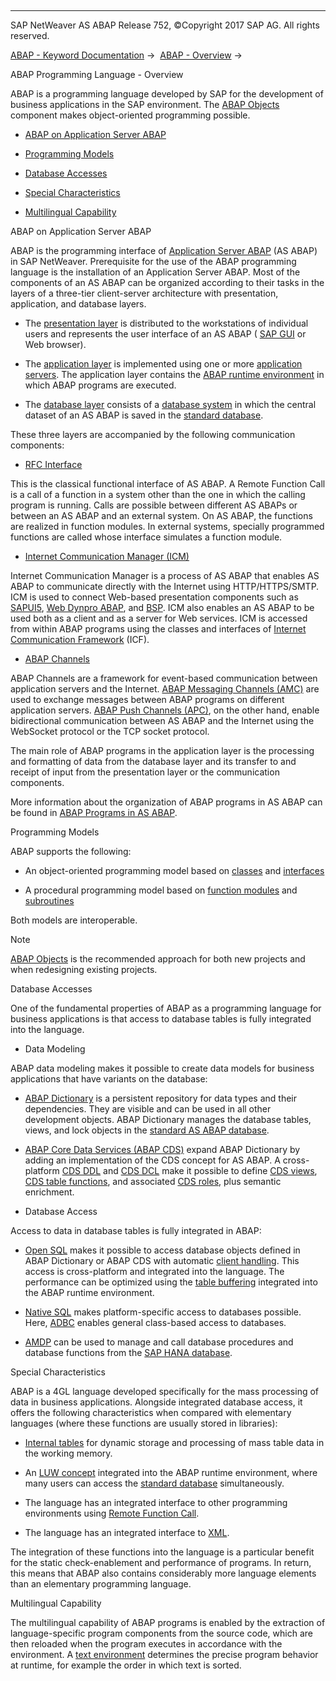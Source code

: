   

* * *

SAP NetWeaver AS ABAP Release 752, ©Copyright 2017 SAP AG. All rights reserved.

[ABAP - Keyword Documentation](javascript:call_link\('abenabap.htm'\)) →  [ABAP - Overview](javascript:call_link\('abenabap_oview.htm'\)) → 

ABAP Programming Language - Overview

ABAP is a programming language developed by SAP for the development of business applications in the SAP environment. The [ABAP Objects](javascript:call_link\('abenabap_objects_glosry.htm'\) "Glossary Entry") component makes object-oriented programming possible.

-   [ABAP on Application Server ABAP](#@@ITOC@@ABENABAP_OVERVIEW_1)

-   [Programming Models](#@@ITOC@@ABENABAP_OVERVIEW_2)

-   [Database Accesses](#@@ITOC@@ABENABAP_OVERVIEW_3)

-   [Special Characteristics](#@@ITOC@@ABENABAP_OVERVIEW_4)

-   [Multilingual Capability](#@@ITOC@@ABENABAP_OVERVIEW_5)

ABAP on Application Server ABAP

ABAP is the programming interface of [Application Server ABAP](javascript:call_link\('abenabap_personality_glosry.htm'\) "Glossary Entry") (AS ABAP) in SAP NetWeaver. Prerequisite for the use of the ABAP programming language is the installation of an Application Server ABAP. Most of the components of an AS ABAP can be organized according to their tasks in the layers of a three-tier client-server architecture with presentation, application, and database layers.

-   The [presentation layer](javascript:call_link\('abenpresentation_layer_glosry.htm'\) "Glossary Entry") is distributed to the workstations of individual users and represents the user interface of an AS ABAP ( [SAP GUI](javascript:call_link\('abensap_gui_glosry.htm'\) "Glossary Entry") or Web browser).

-   The [application layer](javascript:call_link\('abenapplication_layer_glosry.htm'\) "Glossary Entry") is implemented using one or more [application servers](javascript:call_link\('abenapplication_server_glosry.htm'\) "Glossary Entry"). The application layer contains the [ABAP runtime environment](javascript:call_link\('abenabap_runtime_envir_glosry.htm'\) "Glossary Entry") in which ABAP programs are executed.

-   The [database layer](javascript:call_link\('abendatabase_layer_glosry.htm'\) "Glossary Entry") consists of a [database system](javascript:call_link\('abendatabase_system_glosry.htm'\) "Glossary Entry") in which the central dataset of an AS ABAP is saved in the [standard database](javascript:call_link\('abenstandard_db_glosry.htm'\) "Glossary Entry").

These three layers are accompanied by the following communication components:

-   [RFC Interface](javascript:call_link\('abenrfc_interface_glosry.htm'\) "Glossary Entry")

This is the classical functional interface of AS ABAP. A Remote Function Call is a call of a function in a system other than the one in which the calling program is running. Calls are possible between different AS ABAPs or between an AS ABAP and an external system. On AS ABAP, the functions are realized in function modules. In external systems, specially programmed functions are called whose interface simulates a function module.

-   [Internet Communication Manager (ICM)](javascript:call_link\('abeninternet_con_man_glosry.htm'\) "Glossary Entry")

Internet Communication Manager is a process of AS ABAP that enables AS ABAP to communicate directly with the Internet using HTTP/HTTPS/SMTP. ICM is used to connect Web-based presentation components such as [SAPUI5](javascript:call_link\('abensapui5_glosry.htm'\) "Glossary Entry"), [Web Dynpro ABAP](javascript:call_link\('abenweb_dynpro_glosry.htm'\) "Glossary Entry"), and [BSP](javascript:call_link\('abenbsp_glosry.htm'\) "Glossary Entry"). ICM also enables an AS ABAP to be used both as a client and as a server for Web services. ICM is accessed from within ABAP programs using the classes and interfaces of [Internet Communication Framework](javascript:call_link\('abeninternet_con_fra_glosry.htm'\) "Glossary Entry") (ICF).

-   [ABAP Channels](javascript:call_link\('abenabap_channel_glosry.htm'\) "Glossary Entry")

ABAP Channels are a framework for event-based communication between application servers and the Internet. [ABAP Messaging Channels (AMC)](javascript:call_link\('abenabap_messaging_channels_glosry.htm'\) "Glossary Entry") are used to exchange messages between ABAP programs on different application servers. [ABAP Push Channels (APC)](javascript:call_link\('abenabap_push_channels_glosry.htm'\) "Glossary Entry"), on the other hand, enable bidirectional communication between AS ABAP and the Internet using the WebSocket protocol or the TCP socket protocol.

The main role of ABAP programs in the application layer is the processing and formatting of data from the database layer and its transfer to and receipt of input from the presentation layer or the communication components.

More information about the organization of ABAP programs in AS ABAP can be found in [ABAP Programs in AS ABAP](javascript:call_link\('abenorganization_of_modules.htm'\)).

Programming Models

ABAP supports the following:

-   An object-oriented programming model based on [classes](javascript:call_link\('abenclass_glosry.htm'\) "Glossary Entry") and [interfaces](javascript:call_link\('abeninterface_oo_glosry.htm'\) "Glossary Entry")

-   A procedural programming model based on [function modules](javascript:call_link\('abenfunction_module_glosry.htm'\) "Glossary Entry") and [subroutines](javascript:call_link\('abensubroutine_glosry.htm'\) "Glossary Entry")

Both models are interoperable.

Note

[ABAP Objects](javascript:call_link\('abenabap_objects_oview.htm'\)) is the recommended approach for both new projects and when redesigning existing projects.

Database Accesses

One of the fundamental properties of ABAP as a programming language for business applications is that access to database tables is fully integrated into the language.

-   Data Modeling

ABAP data modeling makes it possible to create data models for business applications that have variants on the database:

-   [ABAP Dictionary](javascript:call_link\('abenabap_dictionary_glosry.htm'\) "Glossary Entry") is a persistent repository for data types and their dependencies. They are visible and can be used in all other development objects. ABAP Dictionary manages the database tables, views, and lock objects in the [standard AS ABAP database](javascript:call_link\('abenstandard_db_glosry.htm'\) "Glossary Entry").

-   [ABAP Core Data Services (ABAP CDS)](javascript:call_link\('abenabap_core_data_services_glosry.htm'\) "Glossary Entry") expand ABAP Dictionary by adding an implementation of the CDS concept for AS ABAP. A cross-platform [CDS DDL](javascript:call_link\('abencds_ddl_glosry.htm'\) "Glossary Entry") and [CDS DCL](javascript:call_link\('abencds_dcl_glosry.htm'\) "Glossary Entry") make it possible to define [CDS views](javascript:call_link\('abencds_view_glosry.htm'\) "Glossary Entry"), [CDS table functions](javascript:call_link\('abencds_table_function_glosry.htm'\) "Glossary Entry"), and associated [CDS roles](javascript:call_link\('abencds_role_glosry.htm'\) "Glossary Entry"), plus semantic enrichment.

-   Database Access

Access to data in database tables is fully integrated in ABAP:

-   [Open SQL](javascript:call_link\('abenopen_sql_glosry.htm'\) "Glossary Entry") makes it possible to access database objects defined in ABAP Dictionary or ABAP CDS with automatic [client handling](javascript:call_link\('abenclient_handling_glosry.htm'\) "Glossary Entry"). This access is cross-platform and integrated into the language. The performance can be optimized using the [table buffering](javascript:call_link\('abensap_buffering_glosry.htm'\) "Glossary Entry") integrated into the ABAP runtime environment.

-   [Native SQL](javascript:call_link\('abennative_sql_glosry.htm'\) "Glossary Entry") makes platform-specific access to databases possible. Here, [ADBC](javascript:call_link\('abenadbc_glosry.htm'\) "Glossary Entry") enables general class-based access to databases.

-   [AMDP](javascript:call_link\('abenamdp_glosry.htm'\) "Glossary Entry") can be used to manage and call database procedures and database functions from the [SAP HANA database](javascript:call_link\('abenhana_database_glosry.htm'\) "Glossary Entry").

Special Characteristics

ABAP is a 4GL language developed specifically for the mass processing of data in business applications. Alongside integrated database access, it offers the following characteristics when compared with elementary languages (where these functions are usually stored in libraries):

-   [Internal tables](javascript:call_link\('abeninternal_table_glosry.htm'\) "Glossary Entry") for dynamic storage and processing of mass table data in the working memory.

-   An [LUW concept](javascript:call_link\('abenluw_glosry.htm'\) "Glossary Entry") integrated into the ABAP runtime environment, where many users can access the [standard database](javascript:call_link\('abenstandard_db_glosry.htm'\) "Glossary Entry") simultaneously.

-   The language has an integrated interface to other programming environments using [Remote Function Call](javascript:call_link\('abenremote_function_call_glosry.htm'\) "Glossary Entry").

-   The language has an integrated interface to [XML](javascript:call_link\('abenxml_glosry.htm'\) "Glossary Entry").

The integration of these functions into the language is a particular benefit for the static check-enablement and performance of programs. In return, this means that ABAP also contains considerably more language elements than an elementary programming language.

Multilingual Capability

The multilingual capability of ABAP programs is enabled by the extraction of language-specific program components from the source code, which are then reloaded when the program executes in accordance with the environment. A [text environment](javascript:call_link\('abentext_environment_glosry.htm'\) "Glossary Entry") determines the precise program behavior at runtime, for example the order in which text is sorted.
